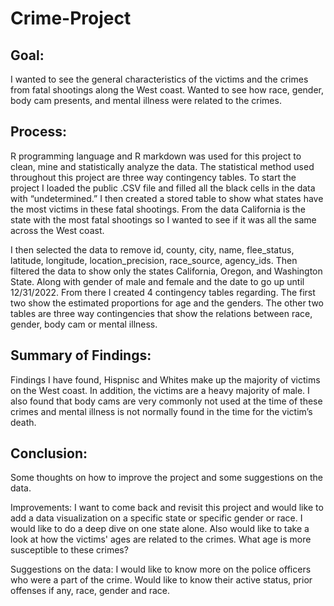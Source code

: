 # Crime-Project

## Goal: 

I wanted to see the general characteristics of the victims and the crimes from fatal shootings along the West coast. Wanted to see how race, gender, body cam presents, and mental illness were related to the crimes.

## Process:

 R programming language and R markdown was used for this project to clean, mine and statistically analyze the data. The statistical method used throughout this project are three way contingency tables. To start the project I loaded the public .CSV file and filled all the black cells in the data with “undetermined.” I then created a stored table to show what states have the most victims in these fatal shootings. From the data California is the state with the most fatal shootings so I wanted to see if it was all the same across the West coast. 

I then selected the data to remove id, county, city, name, flee_status, latitude, longitude, location_precision, race_source, agency_ids. Then filtered the data to show only the states California, Oregon, and Washington State. Along with gender of male and female and the date to go up until 12/31/2022. From there I created 4 contingency tables regarding. The first two show the estimated proportions for age and the genders. The other two tables are three way contingencies that show the relations between race, gender, body cam or mental illness. 

## Summary of Findings:

Findings I have found, Hispnisc and Whites make up the majority of victims on the West coast. In addition, the victims are a heavy majority of male. I also found that body cams are very commonly not used at the time of these crimes and mental illness is not normally found in the time for the victim’s death. 

## Conclusion:

Some thoughts on how to improve the project and some suggestions on the data. 

Improvements: I want to come back and revisit this project and would like to add a data visualization on a specific state or specific gender or race. I would like to do a deep dive on one state alone. Also would like to take a look at how the victims' ages are related to the crimes. What age is more susceptible to these crimes? 

Suggestions on the data: I would like to know more on the police officers who were a part of the crime. Would like to know their active status, prior offenses if any, race, gender and race. 
